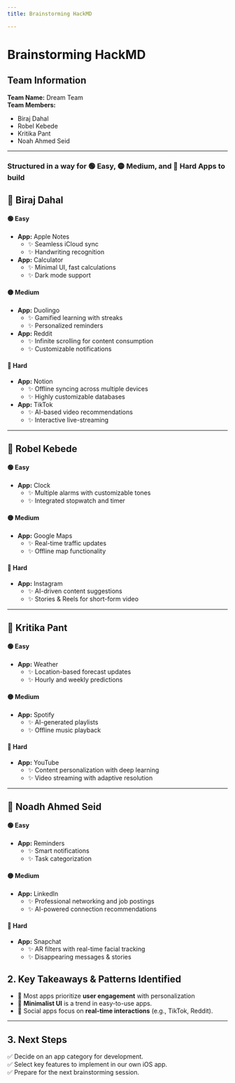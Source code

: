 ```yaml
---
title: Brainstorming HackMD

---
```


# Brainstorming HackMD  

##  Team Information  
**Team Name:** Dream Team  
**Team Members:**  
- Biraj Dahal  
- Robel Kebede  
- Kritika Pant  
- Noah Ahmed Seid  

---

### Structured in a way for 🟢 Easy, 🟡 Medium, and 🔴 Hard Apps to build ###

## **👤 Biraj Dahal**  
#### 🟢 Easy  
- **App:** Apple Notes  
  - ✨ Seamless iCloud sync  
  - ✨ Handwriting recognition  
- **App:** Calculator  
  - ✨ Minimal UI, fast calculations  
  - ✨ Dark mode support  

#### 🟡 Medium  
- **App:** Duolingo  
  - ✨ Gamified learning with streaks  
  - ✨ Personalized reminders  
- **App:** Reddit  
  - ✨ Infinite scrolling for content consumption  
  - ✨ Customizable notifications  

#### 🔴 Hard  
- **App:** Notion  
  - ✨ Offline syncing across multiple devices  
  - ✨ Highly customizable databases  
- **App:** TikTok  
  - ✨ AI-based video recommendations  
  - ✨ Interactive live-streaming  

---

## **👤 Robel Kebede**  
#### 🟢 Easy  
- **App:** Clock  
  - ✨ Multiple alarms with customizable tones  
  - ✨ Integrated stopwatch and timer  

#### 🟡 Medium  
- **App:** Google Maps  
  - ✨ Real-time traffic updates  
  - ✨ Offline map functionality  

#### 🔴 Hard  
- **App:** Instagram  
  - ✨ AI-driven content suggestions  
  - ✨ Stories & Reels for short-form video  

---

## **👤 Kritika Pant**  
#### 🟢 Easy  
- **App:** Weather  
  - ✨ Location-based forecast updates  
  - ✨ Hourly and weekly predictions  

#### 🟡 Medium  
- **App:** Spotify  
  - ✨ AI-generated playlists  
  - ✨ Offline music playback  

#### 🔴 Hard  
- **App:** YouTube  
  - ✨ Content personalization with deep learning  
  - ✨ Video streaming with adaptive resolution  

---

## **👤 Noadh Ahmed Seid**  
#### 🟢 Easy  
- **App:** Reminders  
  - ✨ Smart notifications  
  - ✨ Task categorization  

#### 🟡 Medium  
- **App:** LinkedIn  
  - ✨ Professional networking and job postings  
  - ✨ AI-powered connection recommendations  

#### 🔴 Hard  
- **App:** Snapchat  
  - ✨ AR filters with real-time facial tracking  
  - ✨ Disappearing messages & stories  


## 2. Key Takeaways & Patterns Identified  
- 🔹 Most apps prioritize **user engagement** with personalization   
- 🔹 **Minimalist UI** is a trend in easy-to-use apps.  
- 🔹 Social apps focus on **real-time interactions** (e.g., TikTok, Reddit).  

---

## 3. Next Steps  
✅ Decide on an app category for development.  
✅ Select key features to implement in our own iOS app.  
✅ Prepare for the next brainstorming session.  
